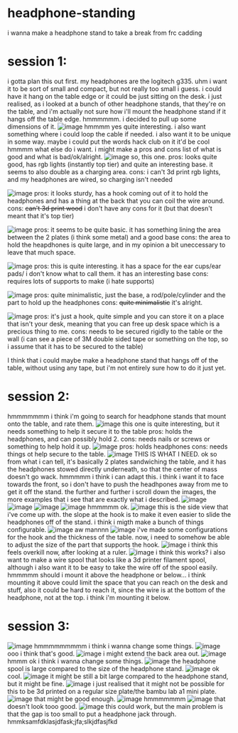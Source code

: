 # headphone-standing
i wanna make a headphone stand to take a break from frc cadding

# session 1:
i gotta plan this out first.
my headphones are the logitech g335.
uhm
i want it to be sort of small and compact, but not really too small i guess. i could have it hang on the table edge or it could be just sitting on the desk.
i just realised, as i looked at a bunch of other headphone stands, that they're on the table, and i'm actually not sure how i'll mount the headphone stand if it hangs off the table edge.
hmmmmmm.
i decided to pull up some dimensions of it. 
![image](https://github.com/user-attachments/assets/80b8e3c4-1180-4eb8-a5a6-612da71ef5dc)
hmmmm yes quite interesting. 
i also want something where i could loop the cable if needed. 
i also want it to be unique in some way. 
maybe i could put the words  hack club on it
it'd be cool
hmmmm what else do i want.
i might make a pros and cons list of what is good and what is bad/ok/alright.
![image](https://github.com/user-attachments/assets/f01e1c97-4ba1-4379-aad6-19975337704b)
so, this one. 
pros: looks quite good, has rgb lights (instantly top tier) and quite an interesting base. it seems to also double as a charging area.
cons: i can't 3d print rgb lights, and my headphones are wired, so charging isn't needed

![image](https://github.com/user-attachments/assets/9023b597-7f9a-4ca3-ac08-03fa34c9a921)
pros: it looks sturdy, has a hook coming out of it to hold the headphones and has a thing at the back that you can coil the wire around.
cons: ~~can't 3d print wood~~ i don't have any cons for it (but that doesn't meant that it's top tier)

![image](https://github.com/user-attachments/assets/2967c97b-79a8-45f5-a62a-efb23f23e8be)
pros: it seems to be quite basic. it has something lining the area between the 2 plates (i think some metal) and a good base
cons: the area to hold the heapdhones is quite large, and in my opinion a bit uneccessary to leave that much space.

![image](https://github.com/user-attachments/assets/f5c74e5b-e0b1-48b0-a7a5-a78f8b236be0)
pros: this is quite interesting. it has a space for the ear cups/ear pads/ i don't know what to call them. it has an interesting base
cons: requires lots of supports to make (i hate supports) 

![image](https://github.com/user-attachments/assets/dd49e9df-05e0-4fc6-96b7-7438be4337d5)
pros: quite minimalistic, just the base, a rod/pole/cylinder and the part to hold up the headphones
cons: ~~quite minimalistic~~ it's alright.

![image](https://github.com/user-attachments/assets/16391a21-dc38-4cd4-88e8-28978fba0089)
pros: it's just a hook, quite simple and you can store it on a place that isn't your desk, meaning that you can free up desk space which is a precious thing to me.
cons: needs to be secured rigidly to the table or the wall (i can see a piece of 3M double sided tape or something on the top, so i assume that it has to be secured to the table)

I think that i could maybe make a headphone stand that hangs off of the table, without using any tape, but i'm not entirely sure how to do it just yet. 

# session 2:
hmmmmmmm
i think i'm going to search for headphone stands that mount onto the table, and rate them.
![image](https://github.com/user-attachments/assets/cc3b9126-cfbb-421f-9ab0-ce1f463a6201)
this one is quite interesting, but it needs something to help it secure it to the table
pros: holds the headphones, and can possibly hold 2.
cons: needs nails or screws or something to help hold it up.
![image](https://github.com/user-attachments/assets/929aa047-2d99-4b5e-918e-8d1ba6db874d)
pros: holds headphones
cons: needs things ot help secure to the table. 
![image](https://github.com/user-attachments/assets/8d62b198-c2a2-492a-9f81-e521efdeeedf)
THIS IS WHAT I NEED.
ok so
from what i can tell, it's basically 2 plates sandwiching the table, and it has the headphones stowed directly underneath, so that the center of mass doesn't go wack. 
hmmmmm i think i can adapt this. 
i think i want it to face towards the front, so i don't have to push the headhpones away from me to get it off the stand. 
the further and further i scroll down the images, the more examples that i see that are exactly what i described.
![image](https://github.com/user-attachments/assets/0f1a7fda-aefb-4d43-8b5d-811b13780041)
![image](https://github.com/user-attachments/assets/17ca6820-824c-4cf5-a08c-01a8a2693bfe)
![image](https://github.com/user-attachments/assets/8d696eb9-1ba6-48e9-9126-c69614d1df74)
![image](https://github.com/user-attachments/assets/b70f11d0-0e26-407b-9d1b-b2b99aa96ed6)
hmmmmm ok. 
![image](https://github.com/user-attachments/assets/12fbb076-06cc-48ed-bdc2-8631830aac89)
this is the side view that i've come up with. the slope at the hook is to make it even easier to slide the headphones off of the stand. 
i think i migth make a bunch of things configurable. 
![image](https://github.com/user-attachments/assets/ab5afe7f-2159-42cb-a672-3b37802edec9)
aw mannnn
![image](https://github.com/user-attachments/assets/4ac00ec9-ffc5-43a9-a560-a8d7aba89721)
i've made some configurations for the hook and the thickness of the table. now, i need to somehow be able to adjust the size of the part that supports the hook. 
![image](https://github.com/user-attachments/assets/6b1e1a0d-75dd-4473-9d25-a22033f86da4)
i think this feels overkill now, after looking at a ruler. 
![image](https://github.com/user-attachments/assets/a4ff8c52-a13c-4394-a0af-228b556022dc)
i think this works?
i also want to make a wire spool that looks like a 3d printer filament spool, although i also want it to be easy to take the wire off of the spool easily. 
hmmmmm
should i mount it above the headphone or below...
i think mounting it above could limit the space that you can reach on the desk and stuff, also it could be hard to reach it, since the wire is at the bottom of the headphone, not at the top. 
i think i'm mounting it below.

# session 3:
![image](https://github.com/user-attachments/assets/63b79925-b217-4dea-9dee-df34f33d4ba2)
hmmmmmmmmm
i think i wanna change some things. 
![image](https://github.com/user-attachments/assets/72d2f5fa-a28c-42ec-896f-3e70b6dc248e)
ooo i think that's good. 
![image](https://github.com/user-attachments/assets/f6e4c7a5-73b1-46aa-bf24-ffaef305f5ec)
i might extend the back area out. 
![image](https://github.com/user-attachments/assets/48020c21-bcf0-4d82-a33a-a36a3ffd4f83)
hmmm ok i think i wanna change some things. 
![image](https://github.com/user-attachments/assets/55099db1-d506-4075-85f2-5cd05c761b44)
the headphone spool is large compared to the size of the headphone stand. 
![image](https://github.com/user-attachments/assets/dd076829-49f7-4b9f-908d-35fe89f3e3af)
ok cool.
![image](https://github.com/user-attachments/assets/1ad6a664-2b90-4ac1-9930-0ea38410b04b)
it might be still a bit large compared to the headphone stand, but it might be fine. 
![image](https://github.com/user-attachments/assets/68b14cb5-1a38-4652-8771-08d81887bdce)
i just realised that it might not be possible for this to be 3d printed on a regular size plate/the bambu lab a1 mini plate. 
![image](https://github.com/user-attachments/assets/9ce438fd-d163-4e23-918b-0fbb735cb3bd)
that might be good enough. 
![image](https://github.com/user-attachments/assets/107f6dca-4653-4354-9c8b-f4ecb03a47cb)
hmmmmmmm
![image](https://github.com/user-attachments/assets/f2d0094c-2ef5-4e00-a9bc-be6a95b76d2c)
that doesn't look tooo good. 
![image](https://github.com/user-attachments/assets/4c4a1e79-4d81-462b-9986-6278c45f4656)
this could work, but the main problem is that the gap is too small to put a headphone jack through. 
hmmksamfdklasjdfask;jfa;slkjdfasjfkd
